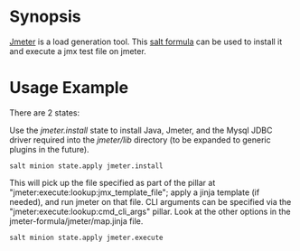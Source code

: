 # Synopsis
[Jmeter](https://jmeter.apache.org/) is a load generation tool. This [salt formula](https://docs.saltstack.com/en/latest/topics/development/conventions/formulas.html) can be used to install it and execute a jmx test file on jmeter.
# Usage Example

There are 2 states:

Use the _jmeter.install_ state to install Java, Jmeter, and the Mysql JDBC driver required into the _jmeter/lib_ directory (to be expanded to generic plugins in the future).
```
salt minion state.apply jmeter.install
```

This will pick up the file specified as part of the pillar at "jmeter:execute:lookup:jmx_template_file"; apply a jinja template (if needed), and run jmeter on that file. CLI arguments can be specified via the "jmeter:execute:lookup:cmd_cli_args" pillar. Look at the other options in the jmeter-formula/jmeter/map.jinja file.
```
salt minion state.apply jmeter.execute
```

